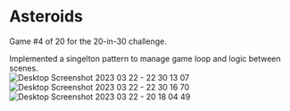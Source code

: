 # Asteroids

Game #4 of 20 for the 20-in-30 challenge.

Implemented a singelton pattern to manage game loop and logic between scenes.  
![Desktop Screenshot 2023 03 22 - 22 30 13 07](https://user-images.githubusercontent.com/7257923/227118461-e20498b7-7726-4be2-bfd4-39364c783ce7.png)
![Desktop Screenshot 2023 03 22 - 22 30 16 70](https://user-images.githubusercontent.com/7257923/227118465-7d31559a-2141-4554-b4f2-f55e66d40b37.png)
![Desktop Screenshot 2023 03 22 - 20 18 04 49](https://user-images.githubusercontent.com/7257923/227118469-9f93bcd6-0e52-41bb-96e2-89a6d20e38a0.png)
